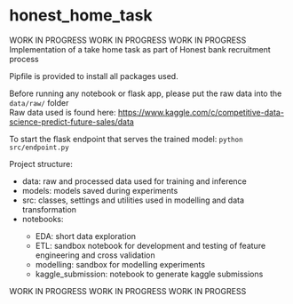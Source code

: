 # honest_home_task
WORK IN PROGRESS WORK IN PROGRESS WORK IN PROGRESS </br>
Implementation of a take home task as part of Honest bank recruitment process

Pipfile is provided to install all packages used.

Before running any notebook or flask app, please put the raw data into the `data/raw/` folder </br>
Raw data used is found here: https://www.kaggle.com/c/competitive-data-science-predict-future-sales/data

To start the flask endpoint that serves the trained model: `python src/endpoint.py`

Project structure:
<ul>
<li>data: raw and processed data used for training and inference</li>
<li>models: models saved during experiments</li>
<li>src: classes, settings and utilities used in modelling and data transformation</li>
<li>notebooks:</li>
    <ul>
    <li>EDA: short data exploration</li>
    <li>ETL: sandbox notebook for development and testing of feature engineering and cross validation </li>
    <li>modelling: sandbox for modelling experiments</li>
    <li>kaggle_submission: notebook to generate kaggle submissions</li>
    </ul>
</ul>

WORK IN PROGRESS WORK IN PROGRESS WORK IN PROGRESS
